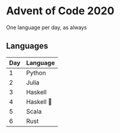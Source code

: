 # Advent of Code 2020

One language per day, as always

## Languages
| Day | Language  |
|-----|-----------|
| 1   | Python    |
| 2   | Julia     |
| 3   | Haskell   |
| 4   | Haskell 👀|
| 5   | Scala     |
| 6   | Rust      |
